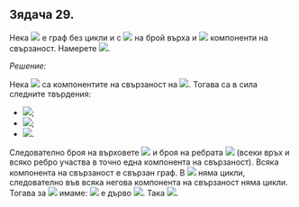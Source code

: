 ## Зядача 29.

Нека <img src="https://latex.codecogs.com/svg.latex?\Large&space;G(V,E)"> е граф без цикли и с <img src="https://latex.codecogs.com/svg.latex?\Large&space;n"> на брой върха и <img src="https://latex.codecogs.com/svg.latex?\Large&space;k"> компоненти на свързаност. Намерете <img src="https://latex.codecogs.com/svg.latex?\Large&space;|E|">.

*Решение:*

Нека <img src="https://latex.codecogs.com/svg.latex?\Large&space;G_i(V_i,E_i),{\;}i=\overline{1,k}"> са компонентите на свързаност на <img src="https://latex.codecogs.com/svg.latex?\Large&space;G">. Тогава са в сила следните твърдения:

- <img src="https://latex.codecogs.com/svg.latex?\Large&space;\bigcup_{i=1}^{k}V_i=V">;
- <img src="https://latex.codecogs.com/svg.latex?\Large&space;\bigcup_{i=1}^{k}E_i=E">;
- <img src="https://latex.codecogs.com/svg.latex?\Large&space;i\neq{j}\Rightarrow{V_i\cap{V_j}}=E_i\cap{E_j}=\varnothing">.

Следователно броя на върховете <img src="https://latex.codecogs.com/svg.latex?\Large&space;|V|=|V_1|+|V_2|+\cdots{+}|V_k|=\sum_{i=1}^{k}|V_i|"> и броя на ребрата <img src="https://latex.codecogs.com/svg.latex?\Large&space;|E|=|E_1|+E_2|+\cdots{+}|E_k|=\sum_{i=1}^{k}|E_i|"> (всеки връх и всяко ребро участва в точно една компонента на свързаност). Всяка компонента на свързаност е свързан граф. В <img src="https://latex.codecogs.com/svg.latex?\Large&space;G"> няма цикли, следователно във всяка негова компонента на свързаност няма цикли. Тогава за <img src="https://latex.codecogs.com/svg.latex?\Large&space;\forall{i}{\;}i=\overline{1,k}"> имаме: <img src="https://latex.codecogs.com/svg.latex?\Large&space;G_i"> е дърво <img src="https://latex.codecogs.com/svg.latex?\Large&space;\Rightarrow{|E_i|=|V_i|-1}">. Така <img src="https://latex.codecogs.com/svg.latex?\Large&space;|E|=|E_1|+|E_2|+\cdots{+}|E_k|=\sum_{i=1}^{k}|E_i|=\sum_{i=1}^{k}(|V_i|-1)=\sum_{i=1}^{k}|V_i|-\sum_{i=1}^{k}1=|V|-k=n-k">.

